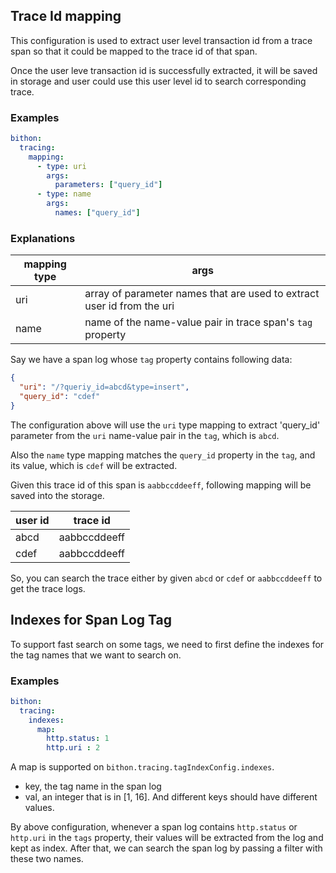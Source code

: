 
## Trace Id mapping

This configuration is used to extract user level transaction id from a trace span 
so that it could be mapped to the trace id of that span.

Once the user leve transaction id is successfully extracted, it will be saved in storage
and user could use this user level id to search corresponding trace.


### Examples

```yaml
bithon:
  tracing:
    mapping:
      - type: uri
        args:
          parameters: ["query_id"]
      - type: name
        args:
          names: ["query_id"]
```

### Explanations

| mapping type | args                                                                   |
|--------------|------------------------------------------------------------------------|
| uri          | array of parameter names that are used to extract user id from the uri |
| name         | name of the name-value pair in trace span's `tag` property             |

Say we have a span log whose `tag` property contains following data:
```json
{
  "uri": "/?queriy_id=abcd&type=insert",
  "query_id": "cdef"
}
```

The configuration above will use the `uri` type mapping to extract 'query_id' parameter from the `uri` name-value pair in the `tag`,
which is `abcd`.

Also the `name` type mapping matches the `query_id` property in the `tag`, and its value, which is `cdef` will be extracted.

Given this trace id of this span is `aabbccddeeff`, following mapping will be saved into the storage.

| user id | trace id     |
|---------|--------------|
| abcd    | aabbccddeeff |
| cdef    | aabbccddeeff |

So, you can search the trace either by given `abcd` or `cdef` or `aabbccddeeff` to get the trace logs.


## Indexes for Span Log Tag

To support fast search on some tags, we need to first define the indexes for the tag names that we want to search on.

### Examples

```yaml
bithon:
  tracing:
    indexes:
      map:
        http.status: 1
        http.uri : 2
```

A map is supported on `bithon.tracing.tagIndexConfig.indexes`.
- key, the tag name in the span log
- val, an integer that is in [1, 16]. And different keys should have different values.

By above configuration, whenever a span log contains `http.status` or `http.uri` in the `tags` property, their values will be extracted from the log and kept as index.
After that, we can search the span log by passing a filter with these two names.